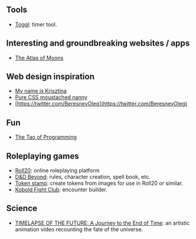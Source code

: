 ## Tools

- [Toggl](https://www.toggl.com/app): timer tool.

## Interesting and groundbreaking websites / apps

- [The Atlas of Moons](https://www.nationalgeographic.com/science/2019/07/the-atlas-of-moons/)

## Web design inspiration

- [My name is Krisztina](http://krisztinatoth.com/)
- [Pure CSS moustached nanny](https://codepen.io/miocene/pen/mjLPVp)
- [https://twitter.com/BeresnevOleg](https://twitter.com/BeresnevOleg)

## Fun

- [The Tao of Programming](http://www.mit.edu/~xela/tao.html)

## Roleplaying games

- [Roll20](https://roll20.net/): online roleplaying platform
- [D&D Beyond](https://www.dndbeyond.com/): rules, character creation, spell book, etc.
- [Token stamp](http://rolladvantage.com/tokenstamp/): create tokens from images for use in Roll20 or similar.
- [Kobold Fight Club](http://kobold.club/fight/#/encounter-builder): encounter builder.

## Science

- [TIMELAPSE OF THE FUTURE: A Journey to the End of Time](https://www.youtube.com/watch?v=uD4izuDMUQA&t=555s): an artistic animation video recounting the fate of the universe.